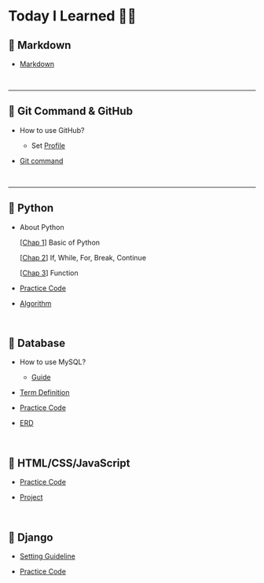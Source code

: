 # Today I Learned 👀✨

## 🍰 Markdown
* [Markdown](Markdown/markdown.md)

</br>

***

## 🍮 Git Command & GitHub
* How to use GitHub?
    * Set [Profile](https://github.com/sungshin52/sungshin52)

* [Git command](Git_command/git_command.md)

</br>

***

## 🍑 Python

* About Python
    
    [[Chap 1](Python/Chap1/Chap1.md)] Basic of Python

    [[Chap 2](Python/Chap2/Chap2.md)] If, While, For, Break, Continue

    [[Chap 3](Python/Chap3/Chap3.md)] Function

* [Practice Code](https://github.com/sungshin52/KDT_Practice)

* [Algorithm](https://github.com/sungshin52/algorithm)

</br>

## 🍨 Database

* How to use MySQL?

    * [Guide](Database/guide.md)

* [Term Definition](Database/query.md)

* [Practice Code](Database/Practice/)

* [ERD](Database/ERD/)

</br>

## 💌 HTML/CSS/JavaScript

* [Practice Code](Web/Practice/)

* [Project](Web/Project/)

</br>

## 🍡 Django

* [Setting Guideline](Django/Setting_Guideline.md)

* [Practice Code](Django/Practice/)